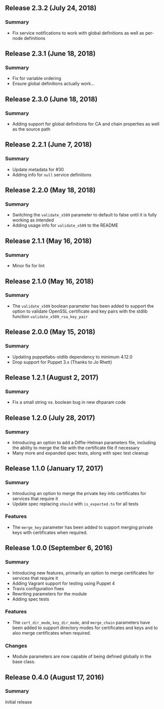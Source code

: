 ## Release 2.3.2 (July 24, 2018)

### Summary
* Fix service notifications to work with global definitions as well as per-node definitions

## Release 2.3.1 (June 18, 2018)

### Summary
* Fix for variable ordering
* Ensure global definitions actually work...

## Release 2.3.0 (June 18, 2018)

### Summary
* Adding support for global definitions for CA and chain properties as well as the source path

## Release 2.2.1 (June 7, 2018)

### Summary
* Update metadata for #30
* Adding info for `null` service definitions

## Release 2.2.0 (May 18, 2018)

### Summary
* Switching the `validate_x509` parameter to default to false until it is fully working as intended
* Adding usage info for `validate_x509` to the README

## Release 2.1.1 (May 16, 2018)

### Summary
* Minor fix for lint

## Release 2.1.0 (May 16, 2018)

### Summary
* The `validate_x509` boolean parameter has been added to support the option to validate OpenSSL certificate and key pairs with the stdlib function `validate_x509_rsa_key_pair`

## Release 2.0.0 (May 15, 2018)

### Summary
* Updating puppetlabs-stdlib dependency to minimum 4.12.0
* Drop support for Puppet 3.x (Thanks to Jo Rhett)

## Release 1.2.1 (August 2, 2017)

### Summary
* Fix a small string vs. boolean bug in new dhparam code

## Release 1.2.0 (July 28, 2017)

### Summary
* Introducing an option to add a Diffie-Helman parameters file, including the ability to merge the file with the certificate file if necessary
* Many more and expanded spec tests, along with spec test cleanup

## Release 1.1.0 (January 17, 2017)

### Summary
* Introducing an option to merge the private key into certificates for services that require it
* Update spec replacing `should` with `is_expected.to` for all tests

### Features
* The `merge_key` parameter has been added to support merging private keys with certificates when required.

## Release 1.0.0 (September 6, 2016)

### Summary
* Introducing new features, primarily an option to merge certificates for services that require it
* Adding Vagrant support for testing using Puppet 4
* Travis configuration fixes
* Rewriting parameters for the module
* Adding spec tests

### Features
* The `cert_dir_mode`, `key_dir_mode`, and `merge_chain` parameters have been added to support directory modes for certificates and keys and to also merge certificates when required.

### Changes
* Module parameters are now capable of being defined globally in the base class.

## Release 0.4.0 (August 17, 2016)

### Summary
Initial release
